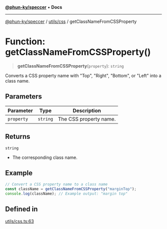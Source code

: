 [**@phun-ky/speccer**](../../../README.md) • **Docs**

***

[@phun-ky/speccer](../../../README.md) / [utils/css](../README.md) / getClassNameFromCSSProperty

# Function: getClassNameFromCSSProperty()

> **getClassNameFromCSSProperty**(`property`): `string`

Converts a CSS property name with "Top", "Right", "Bottom", or "Left" into a class name.

## Parameters

| Parameter | Type | Description |
| ------ | ------ | ------ |
| `property` | `string` | The CSS property name. |

## Returns

`string`

- The corresponding class name.

## Example

```ts
// Convert a CSS property name to a class name
const className = getClassNameFromCSSProperty("marginTop");
console.log(className); // Example output: "margin top"
```

## Defined in

[utils/css.ts:63](https://github.com/phun-ky/speccer/blob/main/src/utils/css.ts#L63)
